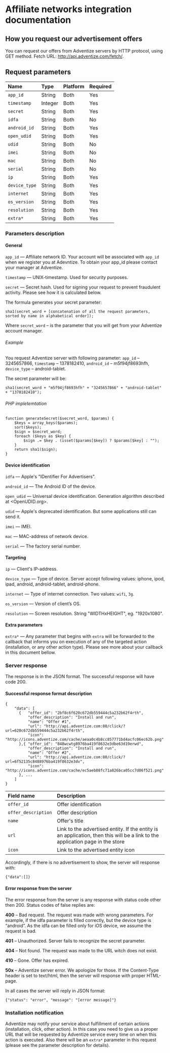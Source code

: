 # Affiliate networks integration documentation

## How you request our advertisement offers

You can request our offers from Adventize servers by HTTP protocol, using GET method. Fetch URL: <http://api.adventize.com/fetch/>.

## Request parameters

 Name         |Type   |Platform|Required
:-------------|:------|:-------|:-------
 `app_id`     |String |Both    |Yes
 `timestamp`  |Integer|Both    |Yes 
 `secret`     |String |Both    |Yes
 `idfa`       |String |Both    |No
 `android_id` |String |Both    |Yes
 `open_udid`  |String |Both    |Yes
 `udid`       |String |Both    |No
 `imei`       |String |Both    |No
 `mac`        |String |Both    |No
 `serial`     |String |Both    |No
 `ip`         |String |Both    |Yes
 `device_type`|String |Both    |Yes
 `internet`   |String |Both    |Yes
 `os_version` |String |Both    |Yes
 `resolution` |String |Both    |Yes
 `extra*`     |String |Both    |Yes

### Parameters description

#### General

`app_id` — Affiliate network ID. Your account will be associated with `app_id` when we register you at Adevntize. To obtain your app_id please contact your manager at Adventize.

`timestamp` — UNIX-timestamp. Used for security purposes.

`secret` — Secret hash. Used for signing your request to prevent fraudulent activity. Please see how it is calculated below.

The formula generates your secret parameter:

    sha1(secret_word + [concatenation of all the request parameters, sorted by name in alphabetical order]);

Where `secret_word` – is the parameter that you will get from your Adventize account manager.

###### Example

You request Adventize server with following parameter: `app_id` – 3245657866, `timestamp` – 1378182410, `android_id` – m5f94jf8693hfh, `device_type` – android-tablet.

The secret parameter will be:

    sha1(secret_word + "m5f94jf8693hfh" + "3245657866" + "android-tablet" + "1378182410");
    
###### PHP impletemtation

    function generateSecret($secret_word, $params) {
        $keys = array_keys($params);
        sort($keys);
        $sign = $secret_word;
        foreach ($keys as $key) {
            $sign .= $key . (isset($params[$key]) ? $params[$key] : "");
        }
        return sha1($sign);
    }

#### Device identification

`idfa` — Apple's "IDentifier For Advertisers".

`android_id` — The Android ID of the device.

`open_udid` — Universal device identification. Generation algorithm described at <OpenUDID.org>.

`udid` — Apple's deprecated identification. But some applications still can send it.

`imei` — IMEI.

`mac` — MAC-address of network device.

`serial` — The factory serial number.

#### Targeting

`ip` — Client's IP-address.

`device_type` — Type of device. Server accept following values: iphone, ipod, ipad, android, android-tablet, android-phone.

`internet` — Type of internet connection. Two values: `wifi`, `3g`.

`os_version` — Version of client’s OS.

`resolution` — Screen resolution. String "WIDTHxHEIGHT", eg. "1920x1080".

#### Extra parameters

`extra*` — Any parameter that begins with `extra` will be forwarded to the callback that informs you on execution of any of the targeted action (installation, or any other action type). Please see more about your callback in this document bellow.

### Server response

The response is in the JSON format. The successful response will have code 200.

#### Successful response format description

    {
        "data": [
          {   "offer_id": "2bf8c6f620c672db559444c5a232b62f4rth",
              "offer_description": "Install and run",
              "name": "Offer #1",
              "url": "http://api.adventize.com:80/click/?url=620c672db559444c5a232b62f4rth",
              "icon": "http://icons.adventize.com/cache/aeaa0c4b8cc857771bd4acfc06ec62b.png"
          },{ "offer_id": "848wcwtg8976ba419f8632e3dbe63d19erwd",
              "offer_description": "Install and run",
              "name": "Offer #2",
              "url": "http://api.adventize.com:80/click/?url=6f52135c8488976ba419f8632e3dv",
              "icon": "http://icons.adventize.com/cache/ec5aeb08fc71a826bca05cc7d06f521.png"
          }, ...
        ]
    }

Field name         |Description
:------------------|:----------
`offer_id`         |Offer identification
`offer_description`|Offer description
`name`             |Offer's title
`url`              |Link to the advertised entity. If the entity is an application, then this will be a link to the application page in the store
`icon`             |Link to the advertised entity icon

Accordingly, if there is no advertisement to show, the server will response with:

    {"data":[]}
    
#### Error response from the server

The error response from the server is any response with status code other then 200. Status codes of false replies are:

**400** – Bad request. The request was made with wrong parameters. For example, if the idfa parameter is filled correctly, but the device type is “android”. As the idfa can be filled only for iOS device, we assume the request is bad.

**401** – Unauthorized. Server fails to recognize the secret parameter. 

**404** – Not found. The request was made to the URL witch does not exist. 

**410** – Gone. Offer has expired.

**50x** – Adventize server error. We apologize for those. 
If the Content-Type header is set to text/html, then the server will response with proper HTML-page.

In all cases the server will reply in JSON format: 

    {"status": "error", "message": "[error message]"}
    
    
### Installation notification

Adventize may notify your service about fulfillment of certain actions (installation, click, other action). In this case you need to give us a proper URL that will be requested by Adventize service every time on when this action is executed. Also there will be an `extra*` parameter in this request (please see the parameter description for details).
